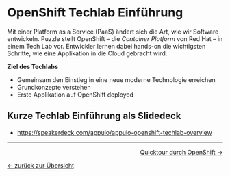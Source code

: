 # OpenShift Techlab Einführung

Mit einer Platform as a Service (PaaS) ändert sich die Art, wie wir Software entwickeln. Puzzle stellt OpenShift – die _Container Platform_ von Red Hat – in einem Tech Lab vor. Entwickler lernen dabei hands-on die wichtigsten Schritte, wie eine Applikation in die Cloud gebracht wird.

**Ziel des Techlabs**

- Gemeinsam den Einstieg in eine neue moderne Technologie erreichen
- Grundkonzepte verstehen
- Erste Applikation auf OpenShift deployed

## Kurze Techlab Einführung als Slidedeck

- https://speakerdeck.com/appuio/appuio-openshift-techlab-overview

---

<p width="100px" align="right"><a href="01_quicktour.md">Quicktour durch OpenShift →</a></p>

[← zurück zur Übersicht](../README.md)
